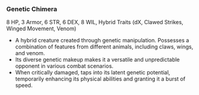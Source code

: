 ### Genetic Chimera
8 HP, 3 Armor, 6 STR, 6 DEX, 8 WIL, Hybrid Traits (dX, Clawed Strikes, Winged Movement, Venom)

- A hybrid creature created through genetic manipulation. Possesses a combination of features from different animals, including claws, wings, and venom.
- Its diverse genetic makeup makes it a versatile and unpredictable opponent in various combat scenarios.
- When critically damaged, taps into its latent genetic potential, temporarily enhancing its physical abilities and granting it a burst of speed.

